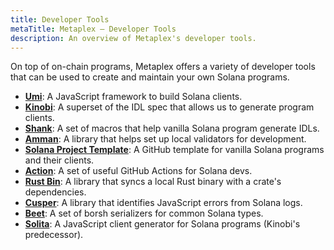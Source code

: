 ```yaml
---
title: Developer Tools
metaTitle: Metaplex — Developer Tools
description: An overview of Metaplex's developer tools.
---
```


On top of on-chain programs, Metaplex offers a variety of developer tools that can be used to create and maintain your own Solana programs.

- [**Umi**](https://github.com/metaplex-foundation/umi): A JavaScript framework to build Solana clients.
- [**Kinobi**](https://github.com/metaplex-foundation/kinobi): A superset of the IDL spec that allows us to generate program clients.
- [**Shank**](https://github.com/metaplex-foundation/shank): A set of macros that help vanilla Solana program generate IDLs.
- [**Amman**](https://github.com/metaplex-foundation/amman): A library that helps set up local validators for development.
- [**Solana Project Template**](https://github.com/metaplex-foundation/solana-project-template): A GitHub template for vanilla Solana programs and their clients.
- [**Action**](https://github.com/metaplex-foundation/actions): A set of useful GitHub Actions for Solana devs.
- [**Rust Bin**](https://github.com/metaplex-foundation/rustbin): A library that syncs a local Rust binary with a crate's dependencies.
- [**Cusper**](https://github.com/metaplex-foundation/cusper): A library that identifies JavaScript errors from Solana logs.
- [**Beet**](https://github.com/metaplex-foundation/beet): A set of borsh serializers for common Solana types.
- [**Solita**](https://github.com/metaplex-foundation/solita): A JavaScript client generator for Solana programs (Kinobi's predecessor).

